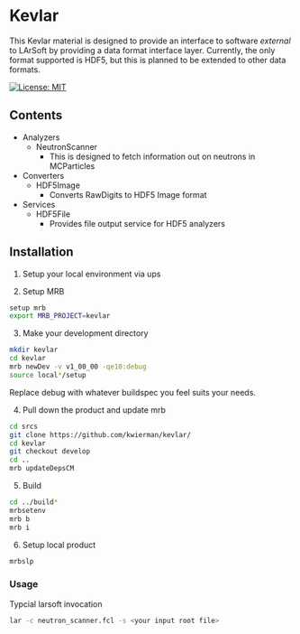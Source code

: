 # Kevlar

This Kevlar material is designed to provide an interface to software *external* to LArSoft by providing a data format interface layer. Currently, the only format supported is HDF5, but this is planned to be extended to other data formats.

[![License: MIT](https://img.shields.io/badge/License-MIT-yellow.svg)](https://opensource.org/licenses/MIT)

## Contents

* Analyzers
  * NeutronScanner
    * This is designed to fetch information out on neutrons in MCParticles
* Converters
  * HDF5Image
    * Converts RawDigits to HDF5 Image format
* Services
  * HDF5File
    * Provides file output service for HDF5 analyzers

## Installation

1. Setup your local environment via ups

2. Setup MRB

~~~ bash
setup mrb
export MRB_PROJECT=kevlar
~~~

3. Make your development directory

~~~ bash
mkdir kevlar
cd kevlar
mrb newDev -v v1_00_00 -qe10:debug
source local*/setup
~~~

Replace debug with whatever buildspec you feel suits your needs.

4. Pull down the product and update mrb

~~~ bash
cd srcs
git clone https://github.com/kwierman/kevlar/
cd kevlar
git checkout develop
cd ..
mrb updateDepsCM
~~~

5. Build

~~~ bash
cd ../build*
mrbsetenv
mrb b 
mrb i
~~~

6. Setup local product

~~~ bash
mrbslp
~~~

### Usage

Typcial larsoft invocation

~~~ bash
lar -c neutron_scanner.fcl -s <your input root file>
~~~
